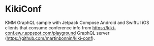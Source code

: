 # KikiConf

KMM GraphQL sample with Jetpack Compose Android and SwiftUI iOS clients that consume conference info from https://kiki-conf.ew.r.appspot.com/playground GraphQL server (https://github.com/martinbonnin/kiki-conf).
